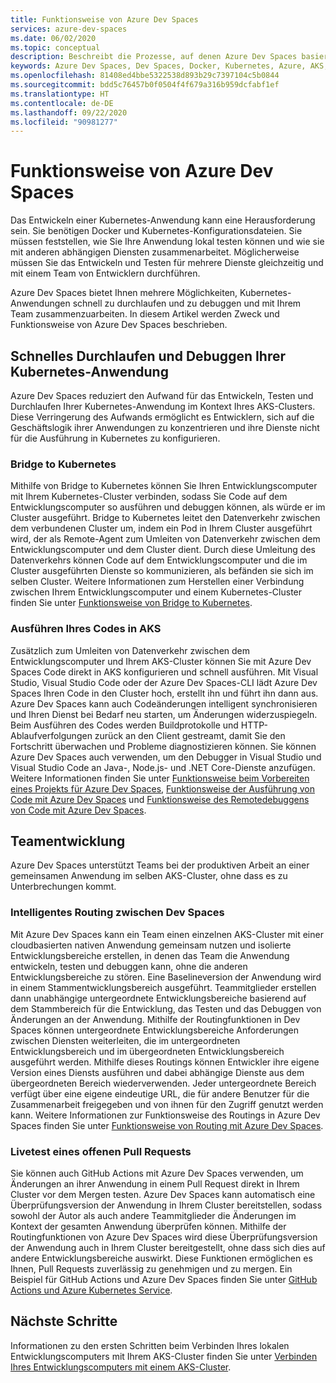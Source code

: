 ```yaml
---
title: Funktionsweise von Azure Dev Spaces
services: azure-dev-spaces
ms.date: 06/02/2020
ms.topic: conceptual
description: Beschreibt die Prozesse, auf denen Azure Dev Spaces basiert.
keywords: Azure Dev Spaces, Dev Spaces, Docker, Kubernetes, Azure, AKS, Azure Kubernetes Service, Container
ms.openlocfilehash: 81408ed4bbe5322538d893b29c7397104c5b0844
ms.sourcegitcommit: bdd5c76457b0f0504f4f679a316b959dcfabf1ef
ms.translationtype: HT
ms.contentlocale: de-DE
ms.lasthandoff: 09/22/2020
ms.locfileid: "90981277"
---
```

# <a name="how-azure-dev-spaces-works"></a>Funktionsweise von Azure Dev Spaces

Das Entwickeln einer Kubernetes-Anwendung kann eine Herausforderung sein. Sie benötigen Docker und Kubernetes-Konfigurationsdateien. Sie müssen feststellen, wie Sie Ihre Anwendung lokal testen können und wie sie mit anderen abhängigen Diensten zusammenarbeitet. Möglicherweise müssen Sie das Entwickeln und Testen für mehrere Dienste gleichzeitig und mit einem Team von Entwicklern durchführen.

Azure Dev Spaces bietet Ihnen mehrere Möglichkeiten, Kubernetes-Anwendungen schnell zu durchlaufen und zu debuggen und mit Ihrem Team zusammenzuarbeiten. In diesem Artikel werden Zweck und Funktionsweise von Azure Dev Spaces beschrieben.

## <a name="rapidly-iterate-and-debug-your-kubernetes-application"></a>Schnelles Durchlaufen und Debuggen Ihrer Kubernetes-Anwendung

Azure Dev Spaces reduziert den Aufwand für das Entwickeln, Testen und Durchlaufen Ihrer Kubernetes-Anwendung im Kontext Ihres AKS-Clusters. Diese Verringerung des Aufwands ermöglicht es Entwicklern, sich auf die Geschäftslogik ihrer Anwendungen zu konzentrieren und ihre Dienste nicht für die Ausführung in Kubernetes zu konfigurieren.

### <a name="bridge-to-kubernetes"></a>Bridge to Kubernetes

Mithilfe von Bridge to Kubernetes können Sie Ihren Entwicklungscomputer mit Ihrem Kubernetes-Cluster verbinden, sodass Sie Code auf dem Entwicklungscomputer so ausführen und debuggen können, als würde er im Cluster ausgeführt. Bridge to Kubernetes leitet den Datenverkehr zwischen dem verbundenen Cluster um, indem ein Pod in Ihrem Cluster ausgeführt wird, der als Remote-Agent zum Umleiten von Datenverkehr zwischen dem Entwicklungscomputer und dem Cluster dient. Durch diese Umleitung des Datenverkehrs können Code auf dem Entwicklungscomputer und die im Cluster ausgeführten Dienste so kommunizieren, als befänden sie sich im selben Cluster. Weitere Informationen zum Herstellen einer Verbindung zwischen Ihrem Entwicklungscomputer und einem Kubernetes-Cluster finden Sie unter [Funktionsweise von Bridge to Kubernetes][how-it-works-bridge-to-kubernetes].

### <a name="run-your-code-in-aks"></a>Ausführen Ihres Codes in AKS

Zusätzlich zum Umleiten von Datenverkehr zwischen dem Entwicklungscomputer und Ihrem AKS-Cluster können Sie mit Azure Dev Spaces Code direkt in AKS konfigurieren und schnell ausführen. Mit Visual Studio, Visual Studio Code oder der Azure Dev Spaces-CLI lädt Azure Dev Spaces Ihren Code in den Cluster hoch, erstellt ihn und führt ihn dann aus. Azure Dev Spaces kann auch Codeänderungen intelligent synchronisieren und Ihren Dienst bei Bedarf neu starten, um Änderungen widerzuspiegeln. Beim Ausführen des Codes werden Buildprotokolle und HTTP-Ablaufverfolgungen zurück an den Client gestreamt, damit Sie den Fortschritt überwachen und Probleme diagnostizieren können. Sie können Azure Dev Spaces auch verwenden, um den Debugger in Visual Studio und Visual Studio Code an Java-, Node.js- und .NET Core-Dienste anzufügen. Weitere Informationen finden Sie unter [Funktionsweise beim Vorbereiten eines Projekts für Azure Dev Spaces][how-it-works-prep], [Funktionsweise der Ausführung von Code mit Azure Dev Spaces][how-it-works-up] und [Funktionsweise des Remotedebuggens von Code mit Azure Dev Spaces][how-it-works-remote-debugging].

## <a name="team-development"></a>Teamentwicklung

Azure Dev Spaces unterstützt Teams bei der produktiven Arbeit an einer gemeinsamen Anwendung im selben AKS-Cluster, ohne dass es zu Unterbrechungen kommt.

### <a name="intelligent-routing-between-dev-spaces"></a>Intelligentes Routing zwischen Dev Spaces

Mit Azure Dev Spaces kann ein Team einen einzelnen AKS-Cluster mit einer cloudbasierten nativen Anwendung gemeinsam nutzen und isolierte Entwicklungsbereiche erstellen, in denen das Team die Anwendung entwickeln, testen und debuggen kann, ohne die anderen Entwicklungsbereiche zu stören. Eine Baselineversion der Anwendung wird in einem Stammentwicklungsbereich ausgeführt. Teammitglieder erstellen dann unabhängige untergeordnete Entwicklungsbereiche basierend auf dem Stammbereich für die Entwicklung, das Testen und das Debuggen von Änderungen an der Anwendung. Mithilfe der Routingfunktionen in Dev Spaces können untergeordnete Entwicklungsbereiche Anforderungen zwischen Diensten weiterleiten, die im untergeordneten Entwicklungsbereich und im übergeordneten Entwicklungsbereich ausgeführt werden. Mithilfe dieses Routings können Entwickler ihre eigene Version eines Diensts ausführen und dabei abhängige Dienste aus dem übergeordneten Bereich wiederverwenden. Jeder untergeordnete Bereich verfügt über eine eigene eindeutige URL, die für andere Benutzer für die Zusammenarbeit freigegeben und von ihnen für den Zugriff genutzt werden kann. Weitere Informationen zur Funktionsweise des Routings in Azure Dev Spaces finden Sie unter [Funktionsweise von Routing mit Azure Dev Spaces][how-it-works-routing].

### <a name="live-testing-an-open-pull-request"></a>Livetest eines offenen Pull Requests

Sie können auch GitHub Actions mit Azure Dev Spaces verwenden, um Änderungen an ihrer Anwendung in einem Pull Request direkt in Ihrem Cluster vor dem Mergen testen. Azure Dev Spaces kann automatisch eine Überprüfungsversion der Anwendung in Ihrem Cluster bereitstellen, sodass sowohl der Autor als auch andere Teammitglieder die Änderungen im Kontext der gesamten Anwendung überprüfen können. Mithilfe der Routingfunktionen von Azure Dev Spaces wird diese Überprüfungsversion der Anwendung auch in Ihrem Cluster bereitgestellt, ohne dass sich dies auf andere Entwicklungsbereiche auswirkt. Diese Funktionen ermöglichen es Ihnen, Pull Requests zuverlässig zu genehmigen und zu mergen. Ein Beispiel für GitHub Actions und Azure Dev Spaces finden Sie unter [GitHub Actions und Azure Kubernetes Service][pr-flow].

## <a name="next-steps"></a>Nächste Schritte

Informationen zu den ersten Schritten beim Verbinden Ihres lokalen Entwicklungscomputers mit Ihrem AKS-Cluster finden Sie unter [Verbinden Ihres Entwicklungscomputers mit einem AKS-Cluster][connect].


[connect]: https://code.visualstudio.com/docs/containers/bridge-to-kubernetes
[how-it-works-bridge-to-kubernetes]: /visualstudio/containers/overview-bridge-to-kubernetes
[how-it-works-prep]: how-dev-spaces-works-prep.md
[how-it-works-remote-debugging]: how-dev-spaces-works-remote-debugging.md
[how-it-works-routing]: how-dev-spaces-works-routing.md
[how-it-works-up]: how-dev-spaces-works-up.md
[pr-flow]: how-to/github-actions.md
[routing]: #team-development